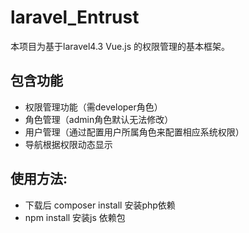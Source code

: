 # laravel_Entrust
本项目为基于laravel4.3 Vue.js 的权限管理的基本框架。<br>
## 包含功能</br>
* 权限管理功能（需developer角色）<br>
* 角色管理（admin角色默认无法修改）<br>
* 用户管理（通过配置用户所属角色来配置相应系统权限）<br>
* 导航根据权限动态显示
## 使用方法:
* 下载后 composer install 安装php依赖 <br>
* npm install 安装js 依赖包
